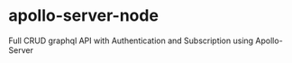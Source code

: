 # apollo-server-node
Full CRUD graphql API with Authentication and Subscription using Apollo-Server
